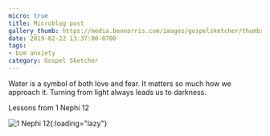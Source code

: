 ```yaml
---
micro: true
title: Microblog post
gallery_thumb: https://media.bennorris.com/images/gospelsketcher/thumbs/1-nephi-12-01.jpg
date: 2019-02-22 13:37:00-0700
tags:
- bom anxiety
category: Gospel Sketcher
---
```


Water is a symbol of both love and fear. It matters so much how we approach it. Turning from light always leads us to darkness.

Lessons from 1 Nephi 12

![1 Nephi 12](https://media.bennorris.com/images/gospelsketcher/bom-anxiety-study/1-nephi-12-01.jpg){:loading="lazy"}
